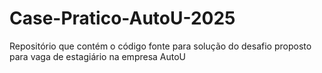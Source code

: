 # Case-Pratico-AutoU-2025
Repositório que contém o código fonte para solução do desafio proposto para vaga de estagiário na empresa AutoU
